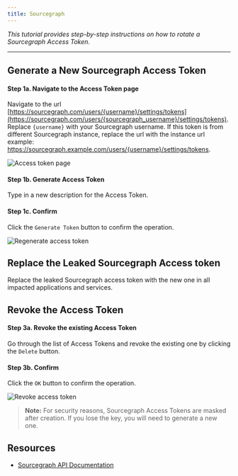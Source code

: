```yaml
---
title: Sourcegraph
---
```


*This tutorial provides step-by-step instructions on how to rotate a Sourcegraph Access Token.*

---

## Generate a New Sourcegraph Access Token

#### Step 1a. Navigate to the Access Token page
Navigate to the url [https://sourcegraph.com/users/{username}/settings/tokens](https://sourcegraph.com/users/{sourcegraph_username}/settings/tokens). Replace `{username}` with your Sourcegraph username. If this token is from different Sourcegraph instance, replace the url with the instance url example: https://sourcegraph.example.com/users/{username}/settings/tokens.

![Access token page](/images/sourcegraph/1.png)

#### Step 1b. Generate Access Token
Type in a new description for the Access Token.

#### Step 1c. Confirm
Click the `Generate Token` button to confirm the operation.

![Regenerate access token](/images/sourcegraph/3.png)

## Replace the Leaked Sourcegraph Access token
Replace the leaked Sourcegraph access token with the new one in all impacted applications and services.

## Revoke the Access Token
#### Step 3a. Revoke the existing Access Token
Go through the list of Access Tokens and revoke the existing one by clicking the `Delete` button.
#### Step 3b. Confirm
Click the `OK` button to confirm the operation.

![Revoke access token](/images/sourcegraph/2.png)

> **Note:** For security reasons, Sourcegraph Access Tokens are masked after creation. If you lose the key, you will need to generate a new one. 

## Resources
- [Sourcegraph API Documentation](https://docs.sourcegraph.com/api/graphql)
